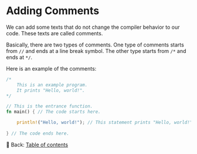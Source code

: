 # Adding Comments

We can add some texts that do not change the compiler behavior to our code.
These texts are called comments.

Basically, there are two types of comments.
One type of comments starts from `//` and ends at a line break symbol.
The other type starts from `/*` and ends at `*/`.

Here is an example of the comments:

```rust
/*
    This is an example program.
    It prints "Hello, world!".
*/

// This is the entrance function.
fn main() { // The code starts here.

    println!("Hello, world!"); // This statement prints "Hello, world!" on the screen.
    
} // The code ends here.
```

<!-- :arrow_right:  Next:  -->

:blue_book: Back: [Table of contents](./../README.md)
